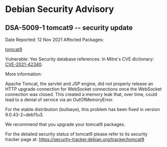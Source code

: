 
Debian Security Advisory
========================


DSA-5009-1 tomcat9 -- security update
-------------------------------------



Date Reported:
12 Nov 2021
Affected Packages:

[tomcat9](https://packages.debian.org/src:tomcat9)

Vulnerable:
Yes
Security database references:
In Mitre's CVE dictionary: [CVE-2021-42340](https://security-tracker.debian.org/tracker/CVE-2021-42340).  

More information:

Apache Tomcat, the servlet and JSP engine, did not properly release an HTTP
upgrade connection for WebSocket connections once the WebSocket connection was
closed. This created a memory leak that, over time, could lead to a denial of
service via an OutOfMemoryError.


For the stable distribution (bullseye), this problem has been fixed in
version 9.0.43-2~deb11u3.


We recommend that you upgrade your tomcat9 packages.


For the detailed security status of tomcat9 please refer to
its security tracker page at:
<https://security-tracker.debian.org/tracker/tomcat9>






